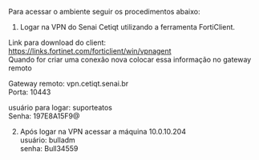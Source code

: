 Para acessar o ambiente seguir os procedimentos abaixo:

1) Logar na VPN do Senai Cetiqt utilizando a ferramenta FortiClient.

Link para download do client:  
https://links.fortinet.com/forticlient/win/vpnagent  
Quando for criar uma conexão nova colocar essa informação no gateway remoto  

Gateway remoto: vpn.cetiqt.senai.br  
Porta: 10443  

usuário para logar: suporteatos  
Senha: 197E8A15F9@   

2) Após logar na VPN acessar a máquina 10.0.10.204  
usuário: bulladm  
senha: Bull34559  



